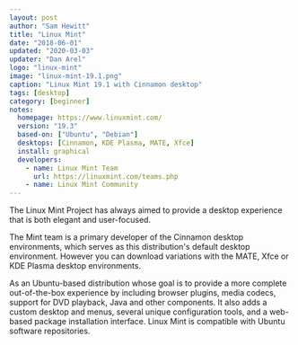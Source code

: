 ```yaml
---
layout: post
author: "Sam Hewitt"
title: "Linux Mint"
date: "2018-06-01"
updated: "2020-03-03"
updater: "Dan Arel"
logo: "linux-mint"
image: "linux-mint-19.1.png"
caption: "Linux Mint 19.1 with Cinnamon desktop"
tags: [desktop]
category: [beginner]
notes:
  homepage: https://www.linuxmint.com/
  version: "19.3"
  based-on: ["Ubuntu", "Debian"]
  desktops: [Cinnamon, KDE Plasma, MATE, Xfce]
  install: graphical
  developers:
    - name: Linux Mint Team
      url: https://linuxmint.com/teams.php
    - name: Linux Mint Community
---
```


The Linux Mint Project has always aimed to provide a desktop experience that is both elegant and user-focused. 

The Mint team is a primary developer of the Cinnamon desktop environments, which serves as this distribution's default desktop environment. However you can download variations with the MATE, Xfce or KDE Plasma desktop environments.

As an Ubuntu-based distribution whose goal is to provide a more complete out-of-the-box experience by including browser plugins, media codecs, support for DVD playback, Java and other components. It also adds a custom desktop and menus, several unique configuration tools, and a web-based package installation interface. Linux Mint is compatible with Ubuntu software repositories. 

